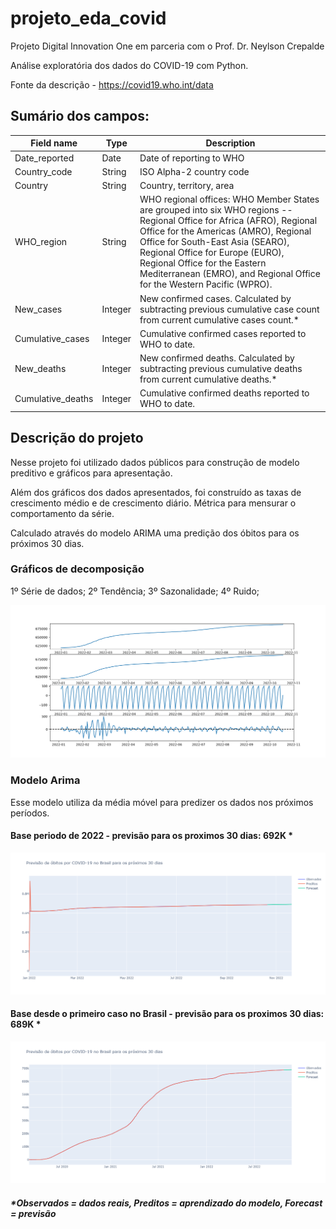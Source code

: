# projeto_eda_covid
Projeto Digital Innovation One em parceria com o Prof. Dr. Neylson Crepalde

Análise exploratória dos dados do COVID-19 com Python.

Fonte da descrição - https://covid19.who.int/data

## Sumário dos campos:

<table role="table"><thead><tr role="row"><th colSpan="1" role="columnheader">Field name	</th><th colSpan="1" role="columnheader">Type</th><th colSpan="1" role="columnheader">Description</th></tr></thead><tbody role="rowgroup"><tr role="row"><td role="cell">Date_reported</td><td role="cell">Date</td><td role="cell">Date of reporting to WHO</td></tr><tr role="row"><td role="cell">Country_code</td><td role="cell">String</td><td role="cell">ISO Alpha-2 country code</td></tr><tr role="row"><td role="cell">Country</td><td role="cell">String</td><td role="cell">Country, territory, area</td></tr><tr role="row"><td role="cell">WHO_region</td><td role="cell">String</td><td role="cell">WHO regional offices: WHO Member States are grouped into six WHO regions -- Regional Office for Africa (AFRO), Regional Office for the Americas (AMRO), Regional Office for South-East Asia (SEARO), Regional Office for Europe (EURO), Regional Office for the Eastern Mediterranean (EMRO), and Regional Office for the Western Pacific (WPRO).</td></tr><tr role="row"><td role="cell">New_cases</td><td role="cell">Integer</td><td role="cell">New confirmed cases. Calculated by subtracting previous cumulative case count from current cumulative cases count.*</td></tr><tr role="row"><td role="cell">Cumulative_cases</td><td role="cell">Integer</td><td role="cell">Cumulative confirmed cases reported to WHO to date.</td></tr><tr role="row"><td role="cell">New_deaths</td><td role="cell">Integer</td><td role="cell">New confirmed deaths. Calculated by subtracting previous cumulative deaths from current cumulative deaths.*</td></tr><tr role="row"><td role="cell">Cumulative_deaths</td><td role="cell">Integer</td><td role="cell">Cumulative confirmed deaths reported to WHO to date.</td></tr></tbody></table>

## Descrição do projeto

Nesse projeto foi utilizado dados públicos para construção de modelo preditivo e gráficos para apresentação.

Além dos gráficos dos dados apresentados, foi construído as taxas de crescimento médio e de crescimento diário. Métrica para mensurar o comportamento da série.

Calculado através do modelo ARIMA uma predição dos óbitos para os próximos 30 dias.

### Gráficos de decomposição
1º Série de dados;
2º Tendência; 
3º Sazonalidade;
4º Ruido;

<img src = https://github.com/Cesarszabo/Projeto_Python_COVID19/blob/0cab80446eeab92c653bc01f1ce1064cdab51ae1/Graficos/Graficos%20estatisticos.png>

### Modelo Arima

Esse modelo utiliza da média móvel para predizer os dados nos próximos períodos.

#### Base periodo de 2022 - previsão para os proximos 30 dias: 692K *
<img src = https://github.com/Cesarszabo/Projeto_Python_COVID19/blob/0cab80446eeab92c653bc01f1ce1064cdab51ae1/Graficos/Predi%C3%A7%C3%A3o%20COVID%202022.png>

#### Base desde o primeiro caso no Brasil - previsão para os proximos 30 dias: 689K *
<img src = https://github.com/Cesarszabo/Projeto_Python_COVID19/blob/0cab80446eeab92c653bc01f1ce1064cdab51ae1/Graficos/Predi%C3%A7%C3%A3o%20COVID%20inicio.png>

##### *Observados = dados reais, Preditos = aprendizado do modelo, Forecast = previsão 



